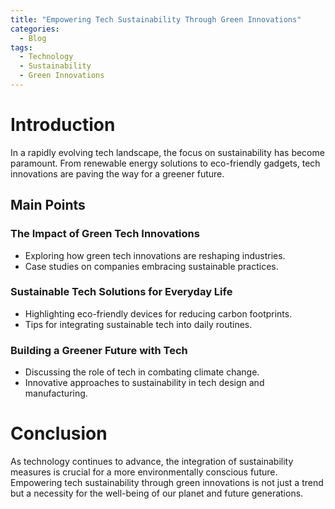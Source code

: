 ```yaml
---
title: "Empowering Tech Sustainability Through Green Innovations"
categories:
  - Blog
tags:
  - Technology
  - Sustainability
  - Green Innovations
---
```


# Introduction
In a rapidly evolving tech landscape, the focus on sustainability has become paramount. From renewable energy solutions to eco-friendly gadgets, tech innovations are paving the way for a greener future.

## Main Points
### The Impact of Green Tech Innovations
- Exploring how green tech innovations are reshaping industries.
- Case studies on companies embracing sustainable practices.

### Sustainable Tech Solutions for Everyday Life
- Highlighting eco-friendly devices for reducing carbon footprints.
- Tips for integrating sustainable tech into daily routines.

### Building a Greener Future with Tech
- Discussing the role of tech in combating climate change.
- Innovative approaches to sustainability in tech design and manufacturing.

# Conclusion
As technology continues to advance, the integration of sustainability measures is crucial for a more environmentally conscious future. Empowering tech sustainability through green innovations is not just a trend but a necessity for the well-being of our planet and future generations.
